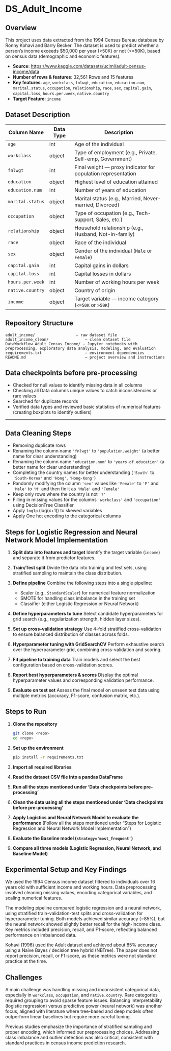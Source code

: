 # DS_Adult_Income

## Overview

This project uses data extracted from the 1994 Census Bureau database by Ronny Kohavi and Barry Becker. The dataset is used to predict whether a person’s income exceeds \$50,000 per year (>50K) or not (<=50K), based on census data (demographic and economic features).

* **Source**:  https://www.kaggle.com/datasets/uciml/adult-census-income/data
* **Number of rows & features**: 32,561 Rows and 15 features
* **Key features**:
  `age`, `workclass`, `fnlwgt`, `education`, `education.num`, `marital.status`, `occupation`, `relationship`, `race`, `sex`, `capital.gain`, `capital.loss`, `hours.per.week`, `native.country`
* **Target Feature**: `income`

## **Dataset Description**

| Column Name      | Data Type | Description                                                  |
| ---------------- | --------- | ------------------------------------------------------------ |
| `age`            | int       | Age of the individual                                        |
| `workclass`      | object    | Type of employment (e.g., Private, Self-emp, Government)     |
| `fnlwgt`         | int       | Final weight — proxy indicator for population representation |
| `education`      | object    | Highest level of education attained                          |
| `education.num`  | int       | Number of years of education                                 |
| `marital.status` | object    | Marital status (e.g., Married, Never-married, Divorced)      |
| `occupation`     | object    | Type of occupation (e.g., Tech-support, Sales, etc.)         |
| `relationship`   | object    | Household relationship (e.g., Husband, Not-in-family)        |
| `race`           | object    | Race of the individual                                       |
| `sex`            | object    | Gender of the individual (`Male` or `Female`)                |
| `capital.gain`   | int       | Capital gains in dollars                                     |
| `capital.loss`   | int       | Capital losses in dollars                                    |
| `hours.per.week` | int       | Number of working hours per week                             |
| `native.country` | object    | Country of origin                                            |
| `income`         | object    | Target variable — income category (`<=50K` or `>50K`)        |


## **Repository Structure**

```
adult_income/                  — raw dataset file  
adult_income_clean/                — clean dataset file  
DataWorkflow_Adult_Census_Income/ — Jupyter notebooks with preprocessing, exploratory data analysis, modeling, and evaluation  
requirements.txt                   — environment dependencies  
README.md                          — project overview and instructions  
```

## **Data checkpoints before pre-processing**

* Checked for null values to identify missing data in all columns
* Checking all Data columns unique values to catch inconsistencies or rare values
* Searched for duplicate records
* Verified data types and reviewed basic statistics of numerical features (creating boxplots to identify outliers)

---

## **Data Cleaning Steps**

* Removing duplicate rows
* Renaming the column name `'fnlwgt'` to `'population.weight'` (a better name for clear understanding)
* Renaming the column name `'education.num'` to `'years.of.education'` (a better name for clear understanding)
* Completing the country names for better understanding (`'South'` to `'South-Korea'` and `'Hong'`, `'Hong-Kong'`)
* Randomly modifying the column `'sex'` values like `'Female'` to `'F'` and `'Male'` to `'M'` and then fix it as `'Male'` and `'Female'`
* Keep only rows where the country is not `'?'`
* Filling in missing values for the columns `'workclass'` and `'occupation'` using DecisionTree Classifier
* Apply `log1p` (log(x+1)) to skewed variables
* Apply One hot encoding to the categorical columns


## **Steps for Logistic Regression and Neural Network Model Implementation**

1. **Split data into features and target**
   Identify the target variable (`income`) and separate it from predictor features.

2. **Train/Test split**
   Divide the data into training and test sets, using stratified sampling to maintain the class distribution.

3. **Define pipeline**
   Combine the following steps into a single pipeline:

   * Scaler (e.g., `StandardScaler`) for numerical feature normalization
   * SMOTE for handling class imbalance in the training set
   * Classifier (either Logistic Regression or Neural Network)

4. **Define hyperparameters to tune**
   Select candidate hyperparameters for grid search (e.g., regularization strength, hidden layer sizes).

5. **Set up cross-validation strategy**
   Use 4-fold stratified cross-validation to ensure balanced distribution of classes across folds.

6. **Hyperparameter tuning with GridSearchCV**
   Perform exhaustive search over the hyperparameter grid, combining cross-validation and scoring.

7. **Fit pipeline to training data**
   Train models and select the best configuration based on cross-validation scores.

8. **Report best hyperparameters & scores**
   Display the optimal hyperparameter values and corresponding validation performance.

9. **Evaluate on test set**
   Assess the final model on unseen test data using multiple metrics (accuracy, F1-score, confusion matrix, etc.).


## **Steps to Run**

1. **Clone the repository**

   ```bash
   git clone <repo>
   cd <repo>
   ```

2. **Set up the environment**

   ```bash
   pip install -r requirements.txt
   ```

3. **Import all required libraries**

4. **Read the dataset CSV file into a pandas DataFrame**

5. **Run all the steps mentioned under ‘Data checkpoints before pre-processing’**

6. **Clean the data using all the steps mentioned under ‘Data checkpoints before pre-processing’**

7. **Apply Logistics and Neural Network Model to evaluate the performance**
   (Follow all the steps mentioned under “Steps for Logistic Regression and Neural Network Model Implementation”)

8. **Evaluate the Baseline model (`strategy='most_frequent'`)**

9. **Compare all three models (Logistic Regression, Neural Network, and Baseline Model)**

## **Experimental Setup and Key Findings**

We used the 1994 Census income dataset filtered to individuals over 16 years old with sufficient income and working hours. Data preprocessing involved cleaning missing values, encoding categorical variables, and scaling numerical features.

The modeling pipeline compared logistic regression and a neural network, using stratified train-validation-test splits and cross-validation for hyperparameter tuning. Both models achieved similar accuracy (\~85%), but the neural network showed slightly better recall for the high-income class. Key metrics included precision, recall, and F1-score, reflecting balanced performance on imbalanced data.

Kohavi (1996) used the Adult dataset and achieved about 85% accuracy using a Naive Bayes / decision tree hybrid (NBTree). The paper does not report precision, recall, or F1-score, as these metrics were not standard practice at the time.


## **Challenges**

A main challenge was handling missing and inconsistent categorical data, especially in `workclass`, `occupation`, and `native.country`. Rare categories required grouping to avoid sparse feature issues. Balancing interpretability (logistic regression) versus predictive power (neural network) was another focus, aligned with literature where tree-based and deep models often outperform linear baselines but require more careful tuning.

Previous studies emphasize the importance of stratified sampling and proper encoding, which informed our preprocessing choices. Addressing class imbalance and outlier detection was also critical, consistent with standard practices in census income prediction research.
